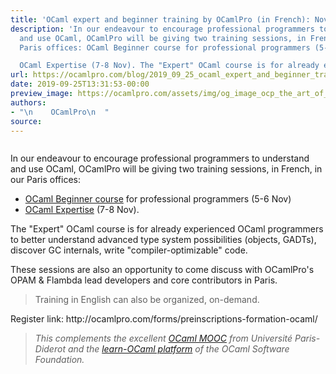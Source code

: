 ```yaml
---
title: 'OCaml expert and beginner training by OCamlPro (in French): Nov. 5-6 & 7-8'
description: 'In our endeavour to encourage professional programmers to understand
  and use OCaml, OCamlPro will be giving two training sessions, in French, in our
  Paris offices: OCaml Beginner course for professional programmers (5-6 Nov)

  OCaml Expertise (7-8 Nov). The "Expert" OCaml course is for already experie...'
url: https://ocamlpro.com/blog/2019_09_25_ocaml_expert_and_beginner_training_by_ocamlpro_in_french_nov_5_6_7_8
date: 2019-09-25T13:31:53-00:00
preview_image: https://ocamlpro.com/assets/img/og_image_ocp_the_art_of_prog.png
authors:
- "\n    OCamlPro\n  "
source:
---
```


<p><img src="https://ocamlpro.com/blog/assets/img/trainings_2019.png" alt=""></p>
<p>In our endeavour to encourage professional programmers to understand and use OCaml, OCamlPro will be giving two training sessions, in French, in our Paris offices:</p>
<ul>
<li><a href="https://ocamlpro.com/course-ocaml-development/">OCaml Beginner course</a> for professional programmers (5-6 Nov)
</li>
<li><a href="https://ocamlpro.com/course-ocaml-expert/">OCaml Expertise</a> (7-8 Nov).
</li>
</ul>
<p>The "Expert" OCaml course is for already experienced OCaml programmers to better understand advanced type system possibilities (objects, GADTs), discover GC internals, write "compiler-optimizable" code.</p>
<p>These sessions are also an opportunity to come discuss with OCamlPro's OPAM &amp; Flambda lead developers and core contributors in Paris.</p>
<blockquote>
<p>Training in English can also be organized, on-demand.</p>
</blockquote>
<p>Register link: http://ocamlpro.com/forms/preinscriptions-formation-ocaml/</p>
<blockquote>
<p><em>This complements the excellent <a href="https://www.fun-mooc.fr/courses/course-v1:parisdiderot+56002+session04/about">OCaml MOOC</a> from Université Paris-Diderot and the <a href="https://ocaml.foundation/learn-ocaml">learn-OCaml platform</a> of the OCaml Software Foundation.</em></p>
</blockquote>

